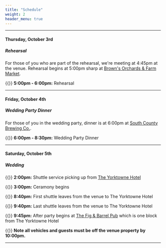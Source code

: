 ```yaml
---
title: "Schedule"
weight: 2
header_menu: true
---
```


___

#### Thursday, October 3rd
##### *Rehearsal*

For those of you who are part of the rehearsal, we're meeting at 4:45pm at the venue. Rehearsal begins at 5:00pm sharp at [Brown's Orchards & Farm Market](https://maps.app.goo.gl/QMDsuHX1YsMJ7FaH9).

{{<icon class="fa fa-clock-o">}} **5:00pm - 6:00pm:** Rehearsal

___

#### Friday, October 4th
##### *Wedding Party Dinner*

For those of you in the wedding party, dinner is at 6:00pm at [South County Brewing Co.](https://maps.app.goo.gl/9LzH876JcTWsKb1b7).

{{<icon class="fa fa-clock-o">}} **6:00pm - 8:30pm:** Wedding Party Dinner
___

#### Saturday, October 5th
##### *Wedding*

{{<icon class="fa fa-clock-o">}} **2:00pm:** Shuttle service picking up from [The Yorktowne Hotel](https://maps.app.goo.gl/p27xYAa9AixiUGot6)

{{<icon class="fa fa-clock-o">}} **3:00pm:** Ceramony begins

{{<icon class="fa fa-clock-o">}} **8:40pm:** First shuttle leaves from the venue to The Yorktowne Hotel

{{<icon class="fa fa-clock-o">}} **9:40pm:** Last shuttle leaves from the venue to The Yorktowne Hotel

{{<icon class="fa fa-clock-o">}} **9:45pm:** After party begins at [The Fig & Barrel Pub](https://maps.app.goo.gl/y6WnrDfxpKBvQKwZ6) which is one block from The Yorktowne Hotel

{{<icon class="fa fa-exclamation-triangle">}} **Note all vehicles and guests must be off the venue property by 10:00pm.**
___
